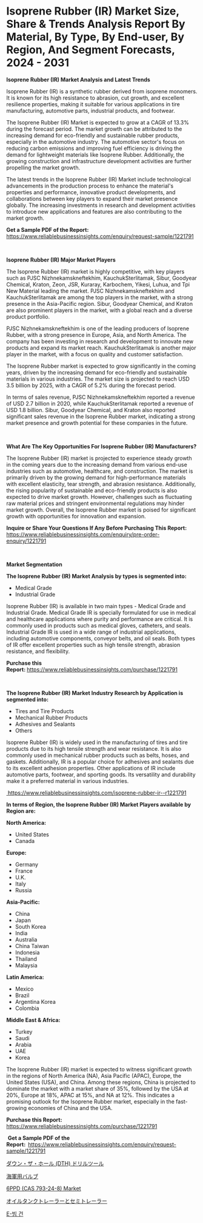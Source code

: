 <p><h1>Isoprene Rubber (IR) Market Size, Share & Trends Analysis Report By Material, By Type, By End-user, By Region, And Segment Forecasts, 2024 - 2031</h1></p><p><strong>Isoprene Rubber (IR) Market Analysis and Latest Trends</strong></p>
<p><p>Isoprene Rubber (IR) is a synthetic rubber derived from isoprene monomers. It is known for its high resistance to abrasion, cut growth, and excellent resilience properties, making it suitable for various applications in tire manufacturing, automotive parts, industrial products, and footwear.</p><p>The Isoprene Rubber (IR) Market is expected to grow at a CAGR of 13.3% during the forecast period. The market growth can be attributed to the increasing demand for eco-friendly and sustainable rubber products, especially in the automotive industry. The automotive sector's focus on reducing carbon emissions and improving fuel efficiency is driving the demand for lightweight materials like Isoprene Rubber. Additionally, the growing construction and infrastructure development activities are further propelling the market growth.</p><p>The latest trends in the Isoprene Rubber (IR) Market include technological advancements in the production process to enhance the material's properties and performance, innovative product developments, and collaborations between key players to expand their market presence globally. The increasing investments in research and development activities to introduce new applications and features are also contributing to the market growth.</p></p>
<p><strong>Get a Sample PDF of the Report:&nbsp;</strong> <a href="https://www.reliablebusinessinsights.com/enquiry/request-sample/1221791">https://www.reliablebusinessinsights.com/enquiry/request-sample/1221791</a></p>
<p>&nbsp;</p>
<p><strong>Isoprene Rubber (IR) Major Market Players</strong></p>
<p><p>The Isoprene Rubber (IR) market is highly competitive, with key players such as PJSC Nizhnekamskneftekhim, KauchukSterlitamak, Sibur, Goodyear Chemical, Kraton, Zeon, JSR, Kuraray, Karbochem, Yikesi, Luhua, and Tpi New Material leading the market. PJSC Nizhnekamskneftekhim and KauchukSterlitamak are among the top players in the market, with a strong presence in the Asia-Pacific region. Sibur, Goodyear Chemical, and Kraton are also prominent players in the market, with a global reach and a diverse product portfolio.</p><p>PJSC Nizhnekamskneftekhim is one of the leading producers of Isoprene Rubber, with a strong presence in Europe, Asia, and North America. The company has been investing in research and development to innovate new products and expand its market reach. KauchukSterlitamak is another major player in the market, with a focus on quality and customer satisfaction.</p><p>The Isoprene Rubber market is expected to grow significantly in the coming years, driven by the increasing demand for eco-friendly and sustainable materials in various industries. The market size is projected to reach USD 3.5 billion by 2025, with a CAGR of 5.2% during the forecast period.</p><p>In terms of sales revenue, PJSC Nizhnekamskneftekhim reported a revenue of USD 2.7 billion in 2020, while KauchukSterlitamak reported a revenue of USD 1.8 billion. Sibur, Goodyear Chemical, and Kraton also reported significant sales revenue in the Isoprene Rubber market, indicating a strong market presence and growth potential for these companies in the future.</p></p>
<p>&nbsp;</p>
<p><strong>What Are The Key Opportunities For Isoprene Rubber (IR) Manufacturers?</strong></p>
<p><p>The Isoprene Rubber (IR) market is projected to experience steady growth in the coming years due to the increasing demand from various end-use industries such as automotive, healthcare, and construction. The market is primarily driven by the growing demand for high-performance materials with excellent elasticity, tear strength, and abrasion resistance. Additionally, the rising popularity of sustainable and eco-friendly products is also expected to drive market growth. However, challenges such as fluctuating raw material prices and stringent environmental regulations may hinder market growth. Overall, the Isoprene Rubber market is poised for significant growth with opportunities for innovation and expansion.</p></p>
<p><strong>Inquire or Share Your Questions If Any Before Purchasing This Report:</strong> <a href="https://www.reliablebusinessinsights.com/enquiry/pre-order-enquiry/1221791">https://www.reliablebusinessinsights.com/enquiry/pre-order-enquiry/1221791</a></p>
<p>&nbsp;</p>
<p><strong>Market Segmentation</strong></p>
<p><strong>The Isoprene Rubber (IR) Market Analysis by types is segmented into:</strong></p>
<p><ul><li>Medical Grade</li><li>Industrial Grade</li></ul></p>
<p><p>Isoprene Rubber (IR) is available in two main types - Medical Grade and Industrial Grade. Medical Grade IR is specially formulated for use in medical and healthcare applications where purity and performance are critical. It is commonly used in products such as medical gloves, catheters, and seals. Industrial Grade IR is used in a wide range of industrial applications, including automotive components, conveyor belts, and oil seals. Both types of IR offer excellent properties such as high tensile strength, abrasion resistance, and flexibility.</p></p>
<p><strong>Purchase this Report:&nbsp;</strong><a href="https://www.reliablebusinessinsights.com/purchase/1221791">https://www.reliablebusinessinsights.com/purchase/1221791</a></p>
<p>&nbsp;</p>
<p><strong>The Isoprene Rubber (IR) Market Industry Research by Application is segmented into:</strong></p>
<p><ul><li>Tires and Tire Products</li><li>Mechanical Rubber Products</li><li>Adhesives and Sealants</li><li>Others</li></ul></p>
<p><p>Isoprene Rubber (IR) is widely used in the manufacturing of tires and tire products due to its high tensile strength and wear resistance. It is also commonly used in mechanical rubber products such as belts, hoses, and gaskets. Additionally, IR is a popular choice for adhesives and sealants due to its excellent adhesion properties. Other applications of IR include automotive parts, footwear, and sporting goods. Its versatility and durability make it a preferred material in various industries.</p></p>
<p><a href="https://www.reliablebusinessinsights.com/isoprene-rubber-ir--r1221791">&nbsp;https://www.reliablebusinessinsights.com/isoprene-rubber-ir--r1221791</a></p>
<p><strong>In terms of Region, the Isoprene Rubber (IR) Market Players available by Region are:</strong></p>
<p>
    <p> <strong> North America: </strong>
        <ul>
            <li>United States</li>
            <li>Canada</li>
        </ul>
        </p> 
    <p> <strong> Europe: </strong>
        <ul>
            <li>Germany</li>
            <li>France</li>
            <li>U.K.</li>
            <li>Italy</li>
            <li>Russia</li>
        </ul>
        </p> 
    <p> <strong> Asia-Pacific: </strong>
        <ul>
            <li>China</li>
            <li>Japan</li>
            <li>South Korea</li>
            <li>India</li>
            <li>Australia</li>
            <li>China Taiwan</li>
            <li>Indonesia</li>
            <li>Thailand</li>
            <li>Malaysia</li>
        </ul>
        </p> 
    <p> <strong> Latin America: </strong>
        <ul>
            <li>Mexico</li>
            <li>Brazil</li>
            <li>Argentina Korea</li>
            <li>Colombia</li>
        </ul>
        </p> 
    <p> <strong> Middle East & Africa: </strong>
        <ul>
            <li>Turkey</li>
            <li>Saudi</li>
            <li>Arabia</li>
            <li>UAE</li>
            <li>Korea</li>
        </ul>
    </p>
    </p>
<p><p>The Isoprene Rubber (IR) market is expected to witness significant growth in the regions of North America (NA), Asia Pacific (APAC), Europe, the United States (USA), and China. Among these regions, China is projected to dominate the market with a market share of 35%, followed by the USA at 20%, Europe at 18%, APAC at 15%, and NA at 12%. This indicates a promising outlook for the Isoprene Rubber market, especially in the fast-growing economies of China and the USA.</p></p>
<p><strong>Purchase this Report: </strong><a href="https://www.reliablebusinessinsights.com/purchase/1221791">https://www.reliablebusinessinsights.com/purchase/1221791</a></p>
<p>&nbsp;<strong>Get a Sample PDF of the Report:&nbsp;&nbsp;</strong><a href="https://www.reliablebusinessinsights.com/enquiry/request-sample/1221791">https://www.reliablebusinessinsights.com/enquiry/request-sample/1221791</a></p>
<p><strong></strong></p>
<p><p><a href="https://medium.com/@grarrity46851/%E3%83%80%E3%82%A6%E3%83%B3-%E3%82%B6-%E3%83%9B%E3%83%BC%E3%83%AB-dth-%E3%83%89%E3%83%AA%E3%83%AA%E3%83%B3%E3%82%B0%E3%83%84%E3%83%BC%E3%83%AB%E6%A5%AD%E7%95%8C%E3%81%B8%E3%81%AE%E6%B4%9E%E5%AF%9F-%E5%B8%82%E5%A0%B4%E3%81%AE%E8%B2%A1%E5%8B%99%E7%8A%B6%E6%B3%81-%E5%B8%82%E5%A0%B4%E8%A6%8F%E6%A8%A1-2031%E5%B9%B4%E3%81%BE%E3%81%A7%E3%81%AE%E5%8F%8E%E7%9B%8A%E5%88%86%E6%9E%90-9d8cea105df5">ダウン・ザ・ホール (DTH) ドリルツール</a></p><p><a href="https://github.com/leigh4852023/Market-Research-Report-List-1/blob/main/4845817137272.md">海軍用バルブ</a></p><p><a href="https://github.com/fkhcgcyl33/Market-Research-Report-List-1/blob/main/6ppd-cas-793-24-8-market.md">6PPD (CAS 793-24-8) Market</a></p><p><a href="https://github.com/alyle7648/Market-Research-Report-List-1/blob/main/6679931137271.md">オイルタンクトレーラーとセミトレーラー</a></p><p><a href="https://medium.com/@eloisadavis47/%EC%9D%B4-%EB%B9%94-%EC%B4%9D-%EC%8B%9C%EC%9E%A5-%EC%A1%B0%EC%82%AC-%EB%B3%B4%EA%B3%A0%EC%84%9C%EC%97%90%EB%8A%94-2024%EB%85%84%EB%B6%80%ED%84%B0-2031%EB%85%84%EA%B9%8C%EC%A7%80-%EC%9D%98-cagr%EB%A1%9C-%EC%98%88%EC%B8%A1%EB%90%9C-%EC%8B%9C%EC%9E%A5-%EA%B7%9C%EB%AA%A8-%EC%A0%90%EC%9C%A0%EC%9C%A8-%EB%B0%8F-%EC%84%B1%EC%9E%A5%EB%A5%A0-%EB%B6%84%EC%84%9D%EC%9D%B4-%ED%8F%AC%ED%95%A8%EB%90%98%EC%96%B4-%EC%9E%88%EC%8A%B5%EB%8B%88%EB%8B%A4-fabd06a2c522">E-빔 건</a></p></p>